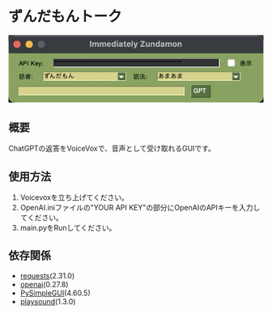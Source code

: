 # ずんだもんトーク

![image](https://github.com/retortpasta/zundamon_talk/blob/main/pic/image001.png)

## 概要
ChatGPTの返答をVoiceVoxで、音声として受け取れるGUIです。

## 使用方法
1. Voicevoxを立ち上げてください。
2. OpenAI.iniファイルの"YOUR API KEY"の部分にOpenAIのAPIキーを入力してください。
3. main.pyをRunしてください。

## 依存関係
- [requests](https://pypi.org/project/requests/)(2.31.0)
- [openai](https://pypi.org/project/openai/)(0.27.8)
- [PySimpleGUI](https://pypi.org/project/PySimpleGUI/)(4.60.5)
- [playsound](https://pypi.org/project/playsound/)(1.3.0)
